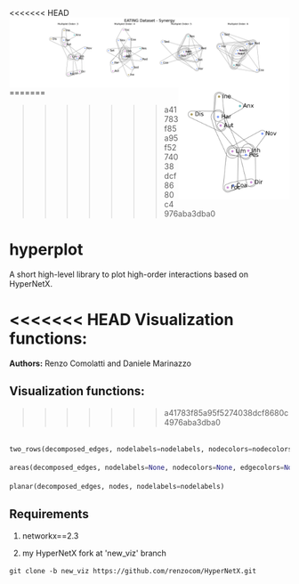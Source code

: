 <<<<<<< HEAD
<img src="figs/eating_areas_syn_labels.png" align="right" width="700pt">

=======
<img src="figs/banner.png" align="right" width="200pt">
>>>>>>> a41783f85a95f5274038dcf8680c4976aba3dba0

# hyperplot
A short high-level library to plot high-order interactions based on HyperNetX.

<<<<<<< HEAD
Visualization functions:
=======
**Authors:** Renzo Comolatti and Daniele Marinazzo
<br />

## Visualization functions:
>>>>>>> a41783f85a95f5274038dcf8680c4976aba3dba0
```python

two_rows(decomposed_edges, nodelabels=nodelabels, nodecolors=nodecolors, column_spacing=2.5, nodesize=0.11, subplot_width=12)

areas(decomposed_edges, nodelabels=None, nodecolors=None, edgecolors=None, linewidth=1)

planar(decomposed_edges, nodes, nodelabels=nodelabels)
```

## Requirements

1. networkx==2.3

2. my HyperNetX fork at 'new_viz' branch
 
`git clone -b new_viz https://github.com/renzocom/HyperNetX.git`
